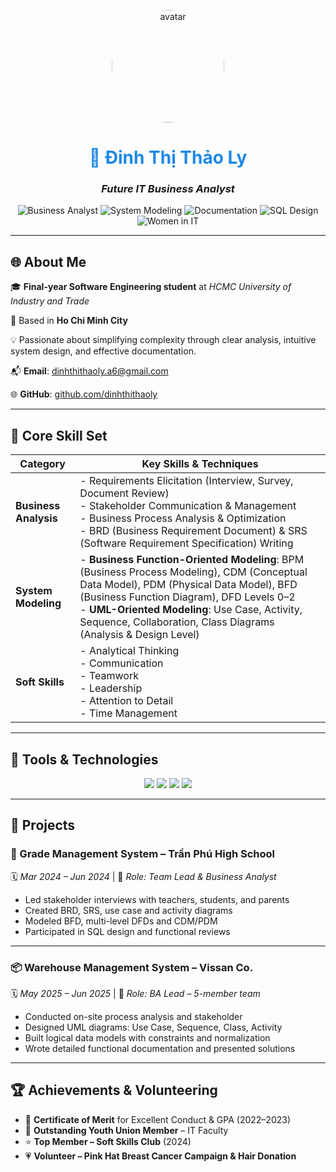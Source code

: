 <p align="center">
  <img src="https://drive.google.com/uc?export=view&id=1fBHGny_fehpwYB1xy3kOh_1xGfpzq_ZZ" width="180" style="border-radius: 50%;" alt="avatar"/>
</p>

<h1 align="center" style="color:#1E88E5;">💼 Đinh Thị Thảo Ly</h1>
<h3 align="center"><i>Future IT Business Analyst </i></h3>

<p align="center">
  <img src="https://img.shields.io/badge/Business_Analyst–Process_Focused-1976D2?style=for-the-badge&logo=confluence&logoColor=white" alt="Business Analyst" />
  <img src="https://img.shields.io/badge/System_Modeling–UML|DFD|BPMN-1565C0?style=for-the-badge&logo=uml&logoColor=white" alt="System Modeling" />
  <img src="https://img.shields.io/badge/Documentation–BRD|SRS|Use_Case-0D47A1?style=for-the-badge&logo=readthedocs&logoColor=white" alt="Documentation" />
  <img src="https://img.shields.io/badge/SQL_Design–ERD|CDM|PDM-0B5394?style=for-the-badge&logo=sqlite&logoColor=white" alt="SQL Design" />
  <img src="https://img.shields.io/badge/Women_in_IT–Proud-0A3D91?style=for-the-badge&logo=opsgenie&logoColor=white" alt="Women in IT" />
</p>

---

## 🌐 About Me

🎓 **Final-year Software Engineering student** at *HCMC University of Industry and Trade*  

📍 Based in **Ho Chi Minh City**

💡 Passionate about simplifying complexity through clear analysis, intuitive system design, and effective documentation.  

📬 **Email**: [dinhthithaoly.a6@gmail.com](mailto:dinhthithaoly.a6@gmail.com)  

🌐 **GitHub**: [github.com/dinhthithaoly](https://github.com/dinhthithaoly)

---
## 🧠 Core Skill Set

| **Category**          | **Key Skills & Techniques**                                                                                                                                                                                                                     |
|-----------------------|--------------------------------------------------------------------------------------------------------------------------------------------------------------------------------------------------------------------------------------------------|
| **Business Analysis** | - Requirements Elicitation (Interview, Survey, Document Review)<br>- Stakeholder Communication & Management<br>- Business Process Analysis & Optimization<br>- BRD (Business Requirement Document) & SRS (Software Requirement Specification) Writing |
| **System Modeling**   | - **Business Function-Oriented Modeling**: BPM (Business Process Modeling), CDM (Conceptual Data Model), PDM (Physical Data Model), BFD (Business Function Diagram), DFD Levels 0–2<br>- **UML-Oriented Modeling**: Use Case, Activity, Sequence, Collaboration, Class Diagrams (Analysis & Design Level) |
| **Soft Skills**       | - Analytical Thinking <br>- Communication<br>- Teamwork <br>- Leadership<br>- Attention to Detail <br>- Time Management                                                                                                                                     |


---

## 🧩 Tools & Technologies

<p align="center">
  <img src="https://img.shields.io/badge/Tool-PowerDesigner-1E88E5?style=for-the-badge&logo=databricks&logoColor=white" />
  <img src="https://img.shields.io/badge/Tool-Rational%20Rose-1976D2?style=for-the-badge&logo=ibm&logoColor=white" />
  <img src="https://img.shields.io/badge/Database-SQL%20Server-0D47A1?style=for-the-badge&logo=microsoftsqlserver&logoColor=white" />
  <img src="https://img.shields.io/badge/Diagram-Draw.io-1565C0?style=for-the-badge&logo=diagramsdotnet&logoColor=white" />
</p>

---

## 🚀 Projects

### 📘 Grade Management System – Trần Phú High School  
🗓️ *Mar 2024 – Jun 2024* | 👥 *Role: Team Lead & Business Analyst*  
- Led stakeholder interviews with teachers, students, and parents  
- Created BRD, SRS, use case and activity diagrams  
- Modeled BFD, multi-level DFDs and CDM/PDM  
- Participated in SQL design and functional reviews  

---

### 📦 Warehouse Management System – Vissan Co.  
🗓️ *May 2025 – Jun 2025* | 👥 *Role: BA Lead – 5-member team*  
- Conducted on-site process analysis and stakeholder   
- Designed UML diagrams: Use Case, Sequence, Class, Activity  
- Built logical data models with constraints and normalization  
- Wrote detailed functional documentation and presented solutions

---

## 🏆 Achievements & Volunteering

- 🥇 **Certificate of Merit** for Excellent Conduct & GPA (2022–2023)  
- 🏅 **Outstanding Youth Union Member** – IT Faculty  
- ⭐ **Top Member – Soft Skills Club** (2024)  
- 💗 **Volunteer – Pink Hat Breast Cancer Campaign & Hair Donation**
